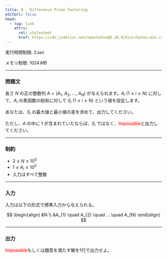 ```yaml
---
title: A - Difference Prime Factoring
editUrl: false
head:
  - tag: link
    attrs:
      rel: stylesheet
      href: https://cdn.jsdelivr.net/npm/katex@0.16.9/dist/katex.min.css
---
```


実行時間制限: $2\,sec$

メモリ制限: $1024\,MB$

***

### **問題文**

長さ $N$ の正の整数列 $A=(A_{1}$, $A_{2}$, ..., $A_{N})$ が与えられます。$A_{i}$ $(1 \le i \le N)$ に対して、$A_{i}$ の素因数の総和に対して $S_{i}$ $(1 \le i \le N)$ という値を設定します。

あなたは、$S_{i}$ の最大値と最小値の差を求めて、出力してください。

ただし、$A$ の中に $1$ が含まれていたならば、$S_{i}$ ではなく、<span style="color: #f00; background-color: fee;">Impossible</span>と出力してください。

***

### **制約**

* $2 \le N \le 10^5$
* $1 \le A_{i} \le 10^5$
* 入力はすべて整数

***

### **入力**

入力は以下の形式で標準入力から与えられる。

$$
\begin{align}
	&N \\
	&A_{1} \quad A_{2} \quad ... \quad A_{N}
\end{align}
$$

***

### **出力**

<span style="color: #f00; background-color: fee;">Impossible</span>もしくは題意を満たす解を$1$行で出力せよ。
